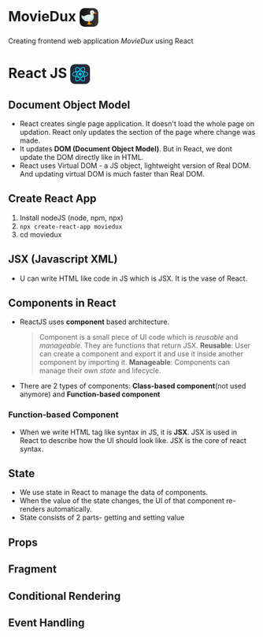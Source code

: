 # MovieDux <img src="public/fav.png" height="40" align="center">

Creating frontend web application <em>MovieDux</em> using React

# React JS <img src="https://raw.githubusercontent.com/tandpfun/skill-icons/main/icons/React-Dark.svg" height ="40" align="center">

## Document Object Model

- React creates single page application. It doesn't load the whole page on updation. React only updates the section of the page where change was made.
- It updates <strong>DOM (Document Object Model)</strong>. But in React, we dont update the DOM directly like in HTML.
- React uses Virtual DOM - a JS object, lightweight version of Real DOM. And updating virtual DOM is much faster than Real DOM.
  <br>

## Create React App

1. Install nodeJS (node, npm, npx)
2. `npx create-react-app moviedux`
3. cd moviedux

## JSX (Javascript XML)

- U can write HTML like code in JS which is JSX. It is the vase of React.

## Components in React

- ReactJS uses <strong>component</strong> based architecture.
  > Component is a small piece of UI code which is <em>reusable</em> and <em>manageable</em>.
  > They are functions that return JSX.
  > <strong>Reusable</strong>: User can create a component and export it and use it inside another component by importing it.
  > <strong>Manageable</strong>: Components can manage their own <em>state</em> and lifecycle.
- There are 2 types of components: <strong>Class-based component</strong>(not used anymore) and <strong>Function-based component</strong>

### Function-based Component

- When we write HTML tag like syntax in JS, it is <strong>JSX</strong>. JSX is used in React to describe how the UI should look like. JSX is the core of react syntax.

## State

- We use state in React to manage the data of components.
- When the value of the state changes, the UI of that component re-renders automatically.
- State consists of 2 parts- getting and setting value

## Props

## Fragment

## Conditional Rendering

## Event Handling
